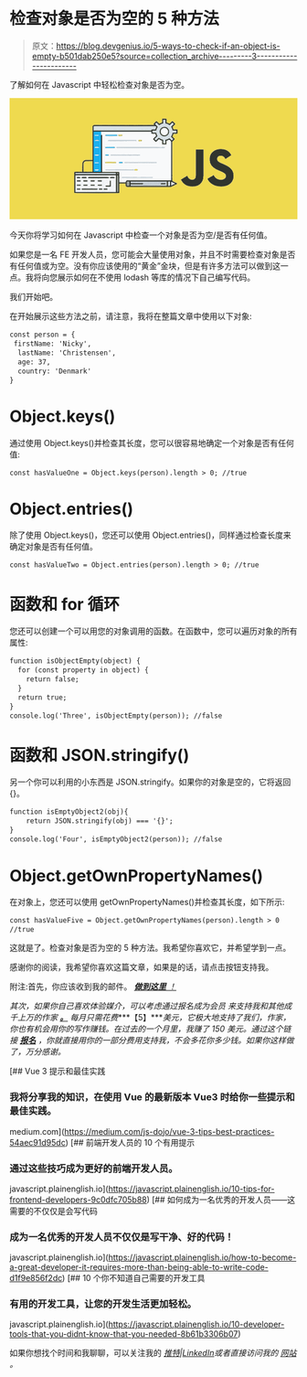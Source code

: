 # 检查对象是否为空的 5 种方法

> 原文：<https://blog.devgenius.io/5-ways-to-check-if-an-object-is-empty-b501dab250e5?source=collection_archive---------3----------------------->

了解如何在 Javascript 中轻松检查对象是否为空。

![](img/b218b2e98773bfcab9a6f598a4548682.png)

今天你将学习如何在 Javascript 中检查一个对象是否为空/是否有任何值。

如果您是一名 FE 开发人员，您可能会大量使用对象，并且不时需要检查对象是否有任何值或为空。没有你应该使用的“黄金”金块，但是有许多方法可以做到这一点。我将向您展示如何在不使用 lodash 等库的情况下自己编写代码。

我们开始吧。

在开始展示这些方法之前，请注意，我将在整篇文章中使用以下对象:

```
const person = {
 firstName: 'Nicky',
  lastName: 'Christensen',
  age: 37,
  country: 'Denmark'
}
```

# Object.keys()

通过使用 Object.keys()并检查其长度，您可以很容易地确定一个对象是否有任何值:

```
const hasValueOne = Object.keys(person).length > 0; //true
```

# Object.entries()

除了使用 Object.keys()，您还可以使用 Object.entries()，同样通过检查长度来确定对象是否有任何值。

```
const hasValueTwo = Object.entries(person).length > 0; //true
```

# 函数和 for 循环

您还可以创建一个可以用您的对象调用的函数。在函数中，您可以遍历对象的所有属性:

```
function isObjectEmpty(object) {
  for (const property in object) {
    return false;
  }
  return true;
}
console.log('Three', isObjectEmpty(person)); //false
```

# 函数和 JSON.stringify()

另一个你可以利用的小东西是 JSON.stringify。如果你的对象是空的，它将返回{}。

```
function isEmptyObject2(obj){
    return JSON.stringify(obj) === '{}';
}
console.log('Four', isEmptyObject2(person)); //false
```

# Object.getOwnPropertyNames()

在对象上，您还可以使用 getOwnPropertyNames()并检查其长度，如下所示:

```
const hasValueFive = Object.getOwnPropertyNames(person).length > 0 //true
```

这就是了。检查对象是否为空的 5 种方法。我希望你喜欢它，并希望学到一点。

感谢你的阅读，我希望你喜欢这篇文章，如果是的话，请点击按钮支持我。

附注:首先，你应该收到我的邮件。 [***做到这里*** *！*](https://nickychristensen.medium.com/subscribe)

*其次，如果你自己喜欢体验媒介，可以考虑通过报名成为会员* *来支持我和其他成千上万的作家* [***。***](https://nickychristensen.medium.com/membership) *每月只需花费****【5】****美元，它极大地支持了我们，作家，你也有机会用你的写作赚钱。在过去的一个月里，我赚了 150 美元。通过这个链接* [***报名***](https://nickychristensen.medium.com/membership) *，你就直接用你的一部分费用支持我，不会多花你多少钱。如果你这样做了，万分感谢。*

[](https://medium.com/js-dojo/vue-3-tips-best-practices-54aec91d95dc) [## Vue 3 提示和最佳实践

### 我将分享我的知识，在使用 Vue 的最新版本 Vue3 时给你一些提示和最佳实践。

medium.com](https://medium.com/js-dojo/vue-3-tips-best-practices-54aec91d95dc) [](https://javascript.plainenglish.io/10-tips-for-frontend-developers-9c0dfc705b88) [## 前端开发人员的 10 个有用提示

### 通过这些技巧成为更好的前端开发人员。

javascript.plainenglish.io](https://javascript.plainenglish.io/10-tips-for-frontend-developers-9c0dfc705b88) [](https://javascript.plainenglish.io/how-to-become-a-great-developer-it-requires-more-than-being-able-to-write-code-d1f9e856f2dc) [## 如何成为一名优秀的开发人员——这需要的不仅仅是会写代码

### 成为一名优秀的开发人员不仅仅是写干净、好的代码！

javascript.plainenglish.io](https://javascript.plainenglish.io/how-to-become-a-great-developer-it-requires-more-than-being-able-to-write-code-d1f9e856f2dc) [](https://javascript.plainenglish.io/10-developer-tools-that-you-didnt-know-that-you-needed-8b61b3306b07) [## 10 个你不知道自己需要的开发工具

### 有用的开发工具，让您的开发生活更加轻松。

javascript.plainenglish.io](https://javascript.plainenglish.io/10-developer-tools-that-you-didnt-know-that-you-needed-8b61b3306b07) 

如果你想找个时间和我聊聊，可以关注我的 [*推特*](https://twitter.com/nickycdk)*|*[*LinkedIn*](https://www.linkedin.com/in/dknickychristensen/)*或者直接访问我的* [*网站*](https://nickychristensen.dk/) *。*